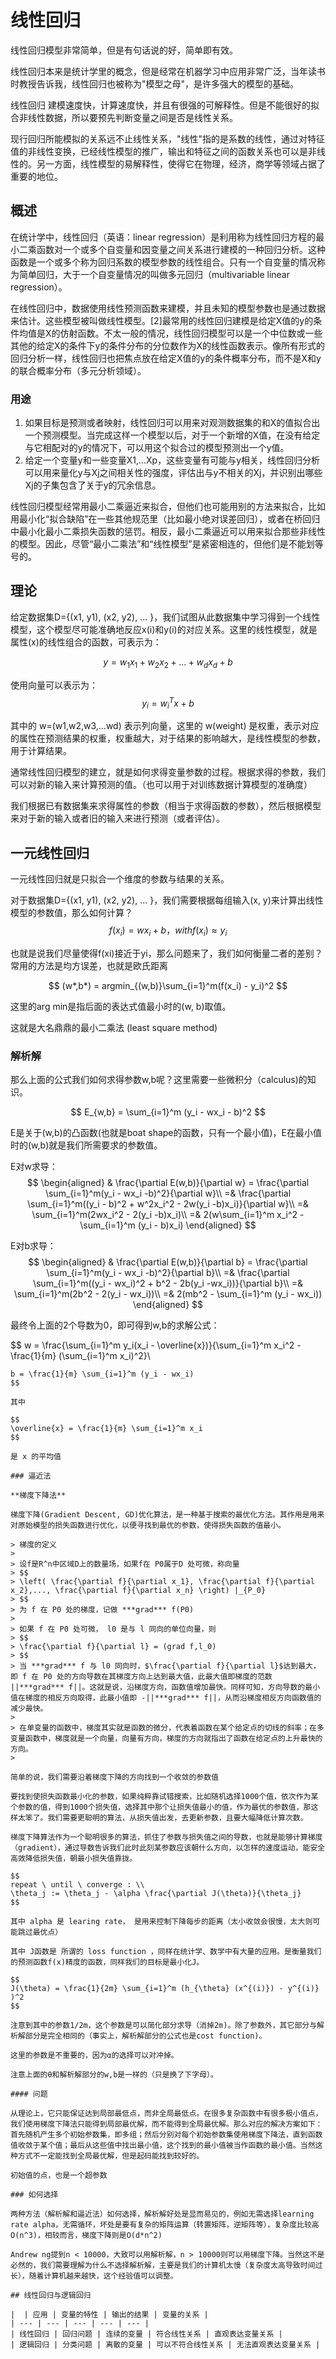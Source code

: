 # 线性回归

线性回归模型非常简单，但是有句话说的好，简单即有效。

线性回归本来是统计学里的概念，但是经常在机器学习中应用非常广泛，当年读书时教授告诉我，线性回归也被称为"模型之母"，是许多强大的模型的基础。

线性回归 建模速度快，计算速度快，并且有很强的可解释性。但是不能很好的拟合非线性数据，所以要预先判断变量之间是否是线性关系。

现行回归所能模拟的关系远不止线性关系，"线性"指的是系数的线性，通过对特征值的非线性变换，已经线性模型的推广，输出和特征之间的函数关系也可以是非线性的。另一方面，线性模型的易解释性，使得它在物理，经济，商学等领域占据了重要的地位。

## 概述

在统计学中，线性回归（英语：linear regression）是利用称为线性回归方程的最小二乘函数对一个或多个自变量和因变量之间关系进行建模的一种回归分析。这种函数是一个或多个称为回归系数的模型参数的线性组合。只有一个自变量的情况称为简单回归，大于一个自变量情况的叫做多元回归（multivariable linear regression）。

在线性回归中，数据使用线性预测函数来建模，并且未知的模型参数也是通过数据来估计。这些模型被叫做线性模型。[2]最常用的线性回归建模是给定X值的y的条件均值是X的仿射函数。不太一般的情况，线性回归模型可以是一个中位数或一些其他的给定X的条件下y的条件分布的分位数作为X的线性函数表示。像所有形式的回归分析一样，线性回归也把焦点放在给定X值的y的条件概率分布，而不是X和y的联合概率分布（多元分析领域）。

### 用途

1. 如果目标是预测或者映射，线性回归可以用来对观测数据集的和X的值拟合出一个预测模型。当完成这样一个模型以后，对于一个新增的X值，在没有给定与它相配对的y的情况下，可以用这个拟合过的模型预测出一个y值。
2. 给定一个变量y和一些变量X1,...Xp，这些变量有可能与y相关，线性回归分析可以用来量化y与Xj之间相关性的强度，评估出与y不相关的Xj，并识别出哪些Xj的子集包含了关于y的冗余信息。

线性回归模型经常用最小二乘逼近来拟合，但他们也可能用别的方法来拟合，比如用最小化“拟合缺陷”在一些其他规范里（比如最小绝对误差回归），或者在桥回归中最小化最小二乘损失函数的惩罚。相反，最小二乘逼近可以用来拟合那些非线性的模型。因此，尽管“最小二乘法”和“线性模型”是紧密相连的，但他们是不能划等号的。

## 理论

给定数据集D={(x1, y1), (x2, y2), ... }，我们试图从此数据集中学习得到一个线性模型，这个模型尽可能准确地反应x(i)和y(i)的对应关系。这里的线性模型，就是属性(x)的线性组合的函数，可表示为：

$$
y = w_1x_1 + w_2x_2 + ... +w_dx_d + b
$$

使用向量可以表示为：
$$
y_i = w_i^Tx + b
$$

其中的 w=(w1,w2,w3,...wd) 表示列向量，这里的 w(weight) 是权重，表示对应的属性在预测结果的权重，权重越大，对于结果的影响越大，是线性模型的参数，用于计算结果。

通常线性回归模型的建立，就是如何求得变量参数的过程。根据求得的参数，我们可以对新的输入来计算预测的值。（也可以用于对训练数据计算模型的准确度）

我们根据已有数据集来求得属性的参数（相当于求得函数的参数），然后根据模型来对于新的输入或者旧的输入来进行预测（或者评估）。

## 一元线性回归

一元线性回归就是只拟合一个维度的参数与结果的关系。

对于数据集D={(x1, y1), (x2, y2), ... }，我们需要根据每组输入(x, y)来计算出线性模型的参数值，那么如何计算？
$$
f(x_i) = wx_i + b， with f(x_i) \approx y_i
$$

也就是说我们尽量使得f(xi)接近于yi，那么问题来了，我们如何衡量二者的差别？常用的方法是均方误差，也就是欧氏距离

$$
(w*,b*) = argmin_{(w,b)}\sum_{i=1}^m(f(x_i) - y_i)^2
$$

这里的arg min是指后面的表达式值最小时的(w, b)取值。

这就是大名鼎鼎的最小二乘法 (least square method)

### 解析解

那么上面的公式我们如何求得参数w,b呢？这里需要一些微积分（calculus)的知识。

$$
E_{w,b} = \sum_{i=1}^m (y_i - wx_i - b)^2
$$

E是关于(w,b)的凸函数(也就是boat shape的函数，只有一个最小值)，E在最小值时的(w,b)就是我们所需要求的参数值。

E对w求导：
$$
\begin{aligned}
& \frac{\partial E(w,b)}{\partial w} = \frac{\partial \sum_{i=1}^m(y_i - wx_i -b)^2}{\partial w}\\
=& \frac{\partial \sum_{i=1}^m((y_i - b)^2 + w^2x_i^2 - 2w(y_i -b)x_i)}{\partial w}\\
=& \sum_{i=1}^m(2wx_i^2 - 2(y_i -b)x_i)\\
=& 2(w\sum_{i=1}^m x_i^2 - \sum_{i=1}^m (y_i - b)x_i)
\end{aligned}
$$

E对b求导：
$$
\begin{aligned}
& \frac{\partial E(w,b)}{\partial b} = \frac{\partial \sum_{i=1}^m(y_i - wx_i -b)^2}{\partial b}\\
=& \frac{\partial \sum_{i=1}^m((y_i - wx_i)^2 + b^2 - 2b(y_i -wx_i))}{\partial b}\\
=& \sum_{i=1}^m(2b^2 - 2(y_i - wx_i))\\
=& 2(mb^2 - \sum_{i=1}^m (y_i - wx_i))
\end{aligned}
$$

最终令上面的2个导数为0，即可得到w,b的求解公式：

$$
w = \frac{\sum_{i=1}^m y_i(x_i - \overline{x})}{\sum_{i=1}^m x_i^2 - \frac{1}{m} (\sum_{i=1}^m x_i)^2}\\
~~~~~~~~~~~~~~\\
b = \frac{1}{m} \sum_{i=1}^m (y_i - wx_i)
$$

其中

$$
\overline{x} = \frac{1}{m} \sum_{i=1}^m x_i
$$

是 x 的平均值

### 逼近法

**梯度下降法**

梯度下降(Gradient Descent, GD)优化算法，是一种基于搜索的最优化方法。其作用是用来对原始模型的损失函数进行优化，以便寻找到最优的参数，使得损失函数的值最小。

> 梯度的定义
> 
> 设f是R^n中区域D上的数量场，如果f在 P0属于D 处可微，称向量
> $$
> \left( \frac{\partial f}{\partial x_1}, \frac{\partial f}{\partial x_2},..., \frac{\partial f}{\partial x_n} \right) |_{P_0}
> $$
> 为 f 在 P0 处的梯度，记做 ***grad*** f(P0)
> 
> 如果 f 在 P0 处可微， l0 是与 l 同向的单位向量，则
> $$
> \frac{\partial f}{\partial l} = (grad f,l_0)
> $$
> 当 ***grad*** f 与 l0 同向时，$\frac{\partial f}{\partial l}$达到最大，即 f 在 P0 处的方向导数在其梯度方向上达到最大值，此最大值即梯度的范数 ||***grad*** f||。这就是说，沿梯度方向，函数值增加最快。同样可知，方向导数的最小值在梯度的相反方向取得，此最小值即 -||***grad*** f||，从而沿梯度相反方向函数值的减少最快。
> 
> 在单变量的函数中，梯度其实就是函数的微分，代表着函数在某个给定点的切线的斜率；在多变量函数中，梯度就是一个向量，向量有方向，梯度的方向就指出了函数在给定点的上升最快的方向。
> 

简单的说，我们需要沿着梯度下降的方向找到一个收敛的参数值

要找到使损失函数最小化的参数，如果纯粹靠试错搜索，比如随机选择1000个值，依次作为某个参数的值，得到1000个损失值，选择其中那个让损失值最小的值，作为最优的参数值，那这样太笨了。我们需要更聪明的算法，从损失值出发，去更新参数，且要大幅降低计算次数。

梯度下降算法作为一个聪明很多的算法，抓住了参数与损失值之间的导数，也就是能够计算梯度（gradient），通过导数告诉我们此时此刻某参数应该朝什么方向，以怎样的速度运动，能安全高效降低损失值，朝最小损失值靠拢。

$$
repeat \ until \ converge : \\
\theta_j := \theta_j - \alpha \frac{\partial J(\theta)}{\theta_j}
$$

其中 alpha 是 learing rate， 是用来控制下降每步的距离（太小收敛会很慢，太大则可能跳过最优点）

其中 J函数是 所谓的 loss function ，同样在统计学、数学中有大量的应用。是衡量我们的预测函数f(x)精度的函数，同样我们的目标是最小化J。

$$
J(\theta) = \frac{1}{2m} \sum_{i=1}^m (h_{\theta} (x^{(i)}) - y^{(i)} )^2
$$

注意到其中的参数1/2m，这个参数是可以简化部分求导（消掉2m)。除了参数外，其它部分与解析解部分是完全相同的（事实上，解析解部分的公式也是cost function)。

这里的参数是不重要的，因为α的选择可以对冲掉。

注意上面的θ和解析解部分的w,b是一样的（只是换了下字母）。

#### 问题

从理论上，它只能保证达到局部最低点，而非全局最低点。在很多复杂函数中有很多极小值点，我们使用梯度下降法只能得到局部最优解，而不能得到全局最优解。那么对应的解决方案如下：首先随机产生多个初始参数集，即多组；然后分别对每个初始参数集使用梯度下降法，直到函数值收敛于某个值；最后从这些值中找出最小值，这个找到的最小值被当作函数的最小值。当然这种方式不一定能找到全局最优解，但是起码能找到较好的。

初始值的点，也是一个超参数

### 如何选择

两种方法（解析解和逼近法）如何选择，解析解好处是显而易见的，例如无需选择learning rate alpha，无需循环，坏处是要有复杂的矩阵运算（转置矩阵，逆矩阵等），复杂度比较高O(n^3)，相较而言，梯度下降则是O(d*n^2)

Andrew ng提到n < 10000，大致可以用解析解，n > 10000则可以用梯度下降。当然这不是必然的，我们需要理解为什么不选择解析解，主要是我们的计算机太慢（复杂度太高导致时间过长），随着计算机越来越快，这个经验值可以调整。

## 线性回归与逻辑回归

|  | 应用 | 变量的特性 | 输出的结果 | 变量的关系 |
| --- | --- | --- | --- | --- |
| 线性回归 | 回归问题 | 连续的变量 | 符合线性关系 | 直观表达变量关系 |
| 逻辑回归 | 分类问题 | 离散的变量 | 可以不符合线性关系 | 无法直观表达变量关系 |

